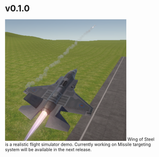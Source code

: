 # v0.1.0
![](https://github.com/rakeshkryadav/Flight-Sim/blob/main/Wind%20of%20Steel.png)
Wing of Steel is a realistic flight simulator demo.
Currently working on Missile targeting system will be available in the next release.
